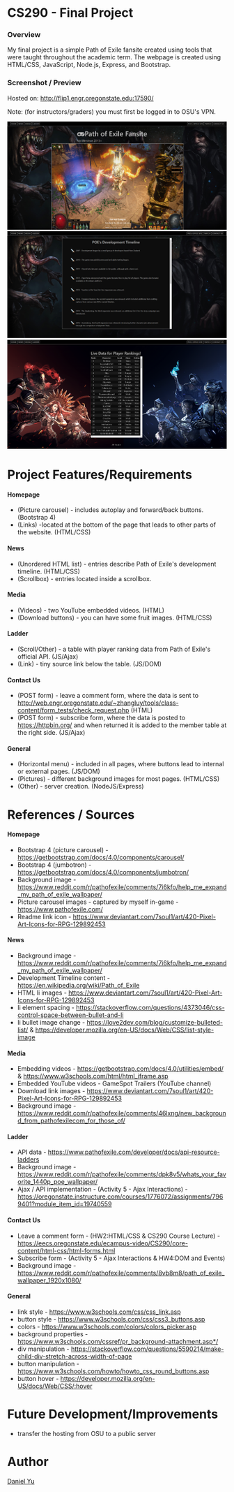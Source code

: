# CS290 - Final Project

### Overview
My final project is a simple Path of Exile fansite created using tools that were taught throughout the academic term. The webpage is created using HTML/CSS, JavaScript, Node.js, Express, and Bootstrap. 

 ### Screenshot / Preview
 
 Hosted on: http://flip1.engr.oregonstate.edu:17590/
 
 Note: (for instructors/graders) you must first be logged in to OSU's VPN.
 
![alt text]( https://github.com/kuckikirukia/PoE-Fansite/blob/main/public/img/1.png)
![alt text]( https://github.com/kuckikirukia/PoE-Fansite/blob/main/public/img/2.png)
![alt text]( https://github.com/kuckikirukia/PoE-Fansite/blob/main/public/img/3.png)

# Project Features/Requirements

#### Homepage
* (Picture carousel) - includes autoplay and forward/back buttons. (Bootstrap 4)
* (Links) -located at the bottom of the page that leads to other parts of the website. (HTML/CSS)

#### News
* (Unordered HTML list) - entries describe Path of Exile's development timeline. (HTML/CSS)
* (Scrollbox) - entries located inside a scrollbox. 

#### Media
* (Videos) - two YouTube embedded videos. (HTML)
* (Download buttons) - you can have some fruit images. (HTML/CSS)

#### Ladder 
* (Scroll/Other) - a table with player ranking data from Path of Exile's official API. (JS/Ajax)
* (Link) - tiny source link below the table. (JS/DOM)

#### Contact Us
* (POST form) - leave a comment form, where the data is sent to http://web.engr.oregonstate.edu/~zhangluy/tools/class-content/form_tests/check_request.php (HTML)
* (POST form) - subscribe form, where the data is posted to https://httpbin.org/ and when returned it is added to the member table at the right side. (JS/Ajax)

#### General
* (Horizontal menu) - included in all pages, where buttons lead to internal or external pages. (JS/DOM)
* (Pictures) - different background images for most pages. (HTML/CSS)
* (Other) - server creation. (NodeJS/Express)

# References / Sources
#### Homepage
* Bootstrap 4 (picture carousel) - https://getbootstrap.com/docs/4.0/components/carousel/
* Bootstrap 4 (jumbotron) - https://getbootstrap.com/docs/4.0/components/jumbotron/
* Background image - https://www.reddit.com/r/pathofexile/comments/7i6kfo/help_me_expand_my_path_of_exile_wallpaper/
* Picture carousel images - captured by myself in-game - https://www.pathofexile.com/
* Readme link icon - https://www.deviantart.com/7soul1/art/420-Pixel-Art-Icons-for-RPG-129892453

#### News
* Background image - https://www.reddit.com/r/pathofexile/comments/7i6kfo/help_me_expand_my_path_of_exile_wallpaper/
* Development Timeline content - https://en.wikipedia.org/wiki/Path_of_Exile
* HTML li images - https://www.deviantart.com/7soul1/art/420-Pixel-Art-Icons-for-RPG-129892453
* li element spacing - https://stackoverflow.com/questions/4373046/css-control-space-between-bullet-and-li
* li bullet image change - https://love2dev.com/blog/customize-bulleted-list/ & https://developer.mozilla.org/en-US/docs/Web/CSS/list-style-image

#### Media
* Embedding videos - https://getbootstrap.com/docs/4.0/utilities/embed/ & https://www.w3schools.com/html/html_iframe.asp
* Embedded YouTube videos - GameSpot Trailers (YouTube channel)
* Download link images - https://www.deviantart.com/7soul1/art/420-Pixel-Art-Icons-for-RPG-129892453
* Background image - https://www.reddit.com/r/pathofexile/comments/46lxng/new_background_from_pathofexilecom_for_those_of/

#### Ladder
* API data - https://www.pathofexile.com/developer/docs/api-resource-ladders
* Background image - https://www.reddit.com/r/pathofexile/comments/dpk8v5/whats_your_favorite_1440p_poe_wallpaper/ 
* Ajax / API implementation - (Activity 5 - Ajax Interactions) - https://oregonstate.instructure.com/courses/1776072/assignments/7969401?module_item_id=19740559

#### Contact Us
* Leave a comment form - (HW2:HTML/CSS & CS290 Course Lecture) - https://eecs.oregonstate.edu/ecampus-video/CS290/core-content/html-css/html-forms.html
* Subscribe form - (Activity 5 - Ajax Interactions & HW4:DOM and Events)
* Background image - https://www.reddit.com/r/pathofexile/comments/8vb8m8/path_of_exile_wallpaper_1920x1080/

#### General
* link style - https://www.w3schools.com/css/css_link.asp
* button style - https://www.w3schools.com/css/css3_buttons.asp
* colors - https://www.w3schools.com/colors/colors_picker.asp
* background properties - https://www.w3schools.com/cssref/pr_background-attachment.asp*/
* div manipulation - https://stackoverflow.com/questions/5590214/make-child-div-stretch-across-width-of-page
* button manipulation - https://www.w3schools.com/howto/howto_css_round_buttons.asp
* button hover - https://developer.mozilla.org/en-US/docs/Web/CSS/:hover

# Future Development/Improvements
* transfer the hosting from OSU to a public server

# Author
[Daniel Yu](https://github.com/kuckikirukia)

